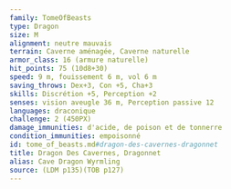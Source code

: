 ```yaml
---
family: TomeOfBeasts
type: Dragon
size: M
alignment: neutre mauvais
terrain: Caverne aménagée, Caverne naturelle
armor_class: 16 (armure naturelle)
hit_points: 75 (10d8+30)
speed: 9 m, fouissement 6 m, vol 6 m
saving_throws: Dex+3, Con +5, Cha+3
skills: Discrétion +5, Perception +2
senses: vision aveugle 36 m, Perception passive 12
languages: draconique
challenge: 2 (450PX)
damage_immunities: d'acide, de poison et de tonnerre
condition_immunities: empoisonné
id: tome_of_beasts.md#dragon-des-cavernes-dragonnet
title: Dragon Des Cavernes, Dragonnet
alias: Cave Dragon Wyrmling
source: (LDM p135)(TOB p127)
---
```


